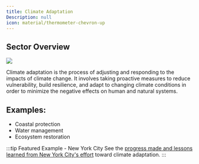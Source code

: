 ```yaml
---
title: Climate Adaptation
Description: null
icon: material/thermometer-chevron-up
---
```


## Sector Overview

![](/../static/img/adaptation.jpg)

Climate adaptation is the process of adjusting and responding to the impacts of climate change. It involves taking proactive measures to reduce vulnerability, build resilience, and adapt to changing climate conditions in order to minimize the negative effects on human and natural systems.

## Examples:

* Coastal protection
* Water management
* Ecosystem restoration

:::tip Featured Example - New York City
See the [progress made and lessons learned from New York City's effort](../climate-adaptation-new-york-city) toward climate adaptation.
:::

